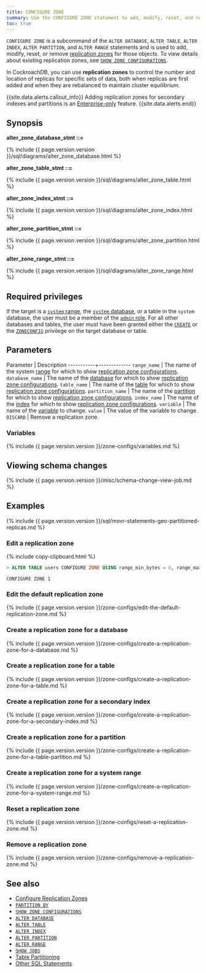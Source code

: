 ```yaml
---
title: CONFIGURE ZONE
summary: Use the CONFIGURE ZONE statement to add, modify, reset, and remove replication zones.
toc: true
---
```


`CONFIGURE ZONE` is a subcommand of the `ALTER DATABASE`, `ALTER TABLE`, `ALTER INDEX`, `ALTER PARTITION`, and `ALTER RANGE` statements and is used to add, modify, reset, or remove [replication zones](configure-replication-zones.html) for those objects. To view details about existing replication zones, see [`SHOW ZONE CONFIGURATIONS`](show-zone-configurations.html).

In CockroachDB, you can use **replication zones** to control the number and location of replicas for specific sets of data, both when replicas are first added and when they are rebalanced to maintain cluster equilibrium.

{{site.data.alerts.callout_info}}
Adding replication zones for secondary indexes and partitions is an [Enterprise-only](enterprise-licensing.html) feature.
{{site.data.alerts.end}}

## Synopsis

**alter_zone_database_stmt ::=**

<div class="horizontal-scroll">
{% include {{ page.version.version }}/sql/diagrams/alter_zone_database.html %}
</div>

**alter_zone_table_stmt ::=**

<div class="horizontal-scroll">
{% include {{ page.version.version }}/sql/diagrams/alter_zone_table.html %}
</div>

**alter_zone_index_stmt ::=**

<div class="horizontal-scroll">
{% include {{ page.version.version }}/sql/diagrams/alter_zone_index.html %}
</div>

**alter_zone_partition_stmt ::=**

<div class="horizontal-scroll">
{% include {{ page.version.version }}/sql/diagrams/alter_zone_partition.html %}
</div>

**alter_zone_range_stmt ::=**

<div class="horizontal-scroll">
{% include {{ page.version.version }}/sql/diagrams/alter_zone_range.html %}
</div>

## Required privileges

If the target is a [`system` range](#create-a-replication-zone-for-a-system-range), the [`system` database](show-databases.html#preloaded-databases), or a table in the `system` database, the user must be a member of the [`admin` role](authorization.html#create-and-manage-roles). For all other databases and tables, the user must have been granted either the [`CREATE`](grant.html#supported-privileges) or the [`ZONECONFIG`](grant.html#supported-privileges) privilege on the target database or table.

## Parameters

 Parameter | Description
-----------+-------------
`range_name` | The name of the system [range](architecture/overview.html#glossary) for which to show [replication zone configurations](configure-replication-zones.html).
`database_name` | The name of the [database](create-database.html) for which to show [replication zone configurations](configure-replication-zones.html).
`table_name` | The name of the [table](create-table.html) for which to show [replication zone configurations](configure-replication-zones.html).
`partition_name` | The name of the [partition](partitioning.html) for which to show [replication zone configurations](configure-replication-zones.html).
`index_name` | The name of the [index](indexes.html) for which to show [replication zone configurations](configure-replication-zones.html).
`variable` | The name of the [variable](#variables) to change.
`value` | The value of the variable to change.
`DISCARD` | Remove a replication zone.

### Variables

{% include {{ page.version.version }}/zone-configs/variables.md %}

## Viewing schema changes

{% include {{ page.version.version }}/misc/schema-change-view-job.md %}

## Examples

{% include {{ page.version.version }}/sql/movr-statements-geo-partitioned-replicas.md %}

### Edit a replication zone

{% include copy-clipboard.html %}
~~~ sql
> ALTER TABLE users CONFIGURE ZONE USING range_min_bytes = 0, range_max_bytes = 90000, gc.ttlseconds = 89999, num_replicas = 4;
~~~

~~~
CONFIGURE ZONE 1
~~~

### Edit the default replication zone

{% include {{ page.version.version }}/zone-configs/edit-the-default-replication-zone.md %}

### Create a replication zone for a database

{% include {{ page.version.version }}/zone-configs/create-a-replication-zone-for-a-database.md %}

### Create a replication zone for a table

{% include {{ page.version.version }}/zone-configs/create-a-replication-zone-for-a-table.md %}

### Create a replication zone for a secondary index

{% include {{ page.version.version }}/zone-configs/create-a-replication-zone-for-a-secondary-index.md %}

### Create a replication zone for a partition

{% include {{ page.version.version }}/zone-configs/create-a-replication-zone-for-a-table-partition.md %}

### Create a replication zone for a system range

{% include {{ page.version.version }}/zone-configs/create-a-replication-zone-for-a-system-range.md %}

### Reset a replication zone

{% include {{ page.version.version }}/zone-configs/reset-a-replication-zone.md %}

### Remove a replication zone

{% include {{ page.version.version }}/zone-configs/remove-a-replication-zone.md %}

## See also

- [Configure Replication Zones](configure-replication-zones.html)
- [`PARTITION BY`](partition-by.html)
- [`SHOW ZONE CONFIGURATIONS`](show-zone-configurations.html)
- [`ALTER DATABASE`](alter-database.html)
- [`ALTER TABLE`](alter-table.html)
- [`ALTER INDEX`](alter-index.html)
- [`ALTER PARTITION`](alter-partition.html)
- [`ALTER RANGE`](alter-range.html)
- [`SHOW JOBS`](show-jobs.html)
- [Table Partitioning](partitioning.html)
- [Other SQL Statements](sql-statements.html)
